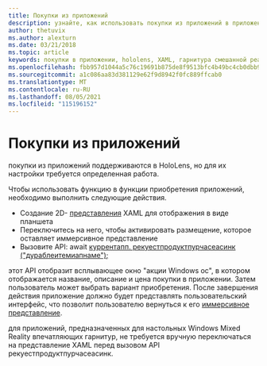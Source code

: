 ```yaml
---
title: Покупки из приложений
description: узнайте, как использовать покупки из приложений в приложениях смешанной реальности с 2d-представлениями XAML и с помощью всплывающего окна "склад Windows ос".
author: thetuvix
ms.author: alexturn
ms.date: 03/21/2018
ms.topic: article
keywords: покупки в приложении, hololens, XAML, гарнитура смешанной реальности, гарнитура Windows Mixed Reality, гарнитура виртуальной реальности
ms.openlocfilehash: fbb957d1044a5c76c19691b875de8f9513bfc4b49bc4cb0dbb98d045d615f1a4
ms.sourcegitcommit: a1c086aa83d381129e62f9d8942f0fc889ffcab0
ms.translationtype: MT
ms.contentlocale: ru-RU
ms.lasthandoff: 08/05/2021
ms.locfileid: "115196152"
---
```

# <a name="in-app-purchases"></a>Покупки из приложений

покупки из приложений поддерживаются в HoloLens, но для их настройки требуется определенная работа.

Чтобы использовать функцию в функции приобретения приложений, необходимо выполнить следующие действия.
* Создание 2D- [представления](../design/app-views.md) XAML для отображения в виде планшета
* Переключитесь на него, чтобы активировать размещение, которое оставляет иммерсивное представление
* Вызовите API: await [куррентапп. рекуестпродуктпурчасеасинк ("дураблеитемиапнаме");](/uwp/api/windows.applicationmodel.store.currentapp#Windows_ApplicationModel_Store_CurrentApp_RequestProductPurchaseAsync_System_String_)

этот API отобразит всплывающее окно "акции Windows ос", в котором отображается название, описание и цена покупки в приложении. Затем пользователь может выбрать вариант приобретения. После завершения действия приложение должно будет представлять пользовательский интерфейс, что позволит пользователю вернуться к его [иммерсивное представление](../design/app-views.md).

для приложений, предназначенных для настольных Windows Mixed Reality впечатляющих гарнитур, не требуется вручную переключаться на представление XAML перед вызовом API рекуестпродуктпурчасеасинк.